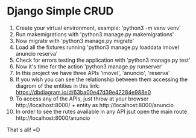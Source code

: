 # Django Simple CRUD

1. Create your virtual environment, example: 'python3 -m venv venv'
2. Run makemigrations with 'python3 manage.py makemigrations'
3. Now migrate with 'python3 manage.py migrate'
4. Load all the fixtures running 'python3 manage.py loaddata imovel anuncio reserva'
5. Check for errors testing the application with 'python3 manage.py test'
6. Now it's time for the action 'python3 manage.py runserver'
7. In this project we have three APIs 'imovel', 'anuncio', 'reserva'
8. If you wish you can see the relationship between them accessing the diagrom of the entities in this link: https://dbdiagram.io/d/63ba00e47d39e42284e988e0
9. To access any of the APIs, just throw at your browser http://localhost:8000/ + entity as http://localhost:8000/anuncio
10. In order to see the rutes available in any API jsut open the main route http://localhost:8000/anuncio

That`s all! =D 
